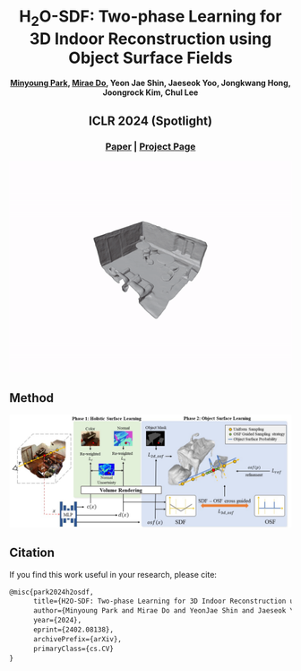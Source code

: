 
# <h1 align="center">H<sub>2</sub>O-SDF: Two-phase Learning for 3D Indoor Reconstruction using Object Surface Fields</h1>
#### <p align="center"> [Minyoung Park](https://www.linkedin.com/in/minyoung-park-6636a9203/), [Mirae Do](https://domirae.github.io/mirae/), Yeon Jae Shin, Jaeseok Yoo, Jongkwang Hong, Joongrock Kim, Chul Lee</p>

#### <h2 align="center">ICLR 2024 (Spotlight)</h2>
<h3 align="center"><a href="https://arxiv.org/pdf/2402.08138.pdf">Paper</a> | <a href="https://domirae.github.io/">Project Page</a> </h3>

<p align="center">
  <img  src="./assets/abstract.gif">
</p>


## Method
![](./assets/overview.jpg)



## Citation

If you find this work useful in your research, please cite:
```txt
@misc{park2024h2osdf,
      title={H2O-SDF: Two-phase Learning for 3D Indoor Reconstruction using Object Surface Fields}, 
      author={Minyoung Park and Mirae Do and YeonJae Shin and Jaeseok Yoo and Jongkwang Hong and Joongrock Kim and Chul Lee},
      year={2024},
      eprint={2402.08138},
      archivePrefix={arXiv},
      primaryClass={cs.CV}
}
```
